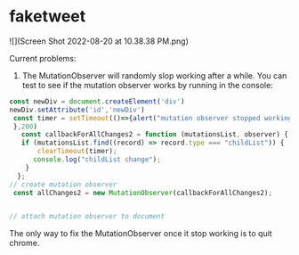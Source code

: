 # faketweet

![](Screen Shot 2022-08-20 at 10.38.38 PM.png)

Current problems:
1. The MutationObserver will randomly slop working after a while. You can test to see if the mutation observer works by running in the console:

```javascript
const newDiv = document.createElement('div')
newDiv.setAttribute('id','newDiv')
 const timer = setTimeout(()=>{alert("mutation observer stopped working");
 },200)
   const callbackForAllChanges2 = function (mutationsList, observer) {
   if (mutationsList.find((record) => record.type === "childList")) {
       clearTimeout(timer);
      console.log("childList change");
    }
  };
// create mutation observer
 const allChanges2 = new MutationObserver(callbackForAllChanges2);


// attach mutation observer to document
```

The only way to fix the MutationObserver once it stop working is to quit chrome.

